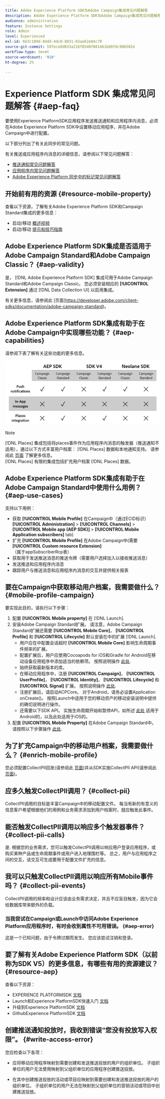 ```yaml
---
title: Adobe Experience Platform SDK与Adobe Campaign集成常见问题解答
description: Adobe Experience Platform SDK与Adobe Campaign集成常见问题解答
audience: administration
feature: Instance Settings
role: Admin
level: Experienced
exl-id: 6b3c189d-8ddd-4dc0-8831-65ae62e04c70
source-git-commit: 597ece8d833a216f0540f801461b08fdc9865024
workflow-type: tm+mt
source-wordcount: '910'
ht-degree: 2%

---
```


# Experience Platform SDK 集成常见问题解答 {#aep-faq}

要使用Experience PlatformSDK应用程序发送推送通知和应用程序内消息，必须在Adobe Experience Platform SDK中设置移动应用程序，并在Adobe Campaign中进行配置。

以下部分列出了有关此同步的常见问题。

有关推送或应用程序内消息的详细信息，请参阅以下常见问题解答：

* [推送通知常见问题解答](../../channels/using/about-push-notifications.md#push-faq)
* [应用程序内常见问题解答](../../channels/using/in-app-faq.md)
* [Adobe Experience Platform 同步中的标记常见问题解答](../../administration/using/syncwithlaunch-faq.md)

## 开始前有用的资源 {#resource-mobile-property}

查看以下资源，了解有关Adobe Experience Platform SDK和Campaign Standard集成的更多信息：

* 启动/移动 [概述视频](https://www.adobe.com/experience-platform/launch.html#acpl-mobile-video)
* 启动/移动 [提示和技巧指南](https://www.adobe.com/content/dam/dx/us/en/products/experience-platform/launch-tag-manager/pdfs/adobe-cloud-platform-launch-tips-and-tricks-sheet.pdf)

## Adobe Experience Platform SDK集成是否适用于Adobe Campaign Standard和Adobe Campaign Classic？ {#aep-validity}

是， [!DNL Adobe Experience Platform SDK] 集成可用于Adobe Campaign Standard和Adobe Campaign Classic。 您必须安装相应的 **[!UICONTROL Extension]** 通过 [!DNL Data Collection UI] 以启用集成。

有关更多信息，请参阅此 [页面]https://developer.adobe.com/client-sdks/documentation/adobe-campaign-standard)。

## Adobe Experience Platform SDK集成有助于在Adobe Campaign中实现哪些功能？ {#aep-capabilities}

请参阅下表了解有关这些功能的更多信息。

![](assets/faq.png)

>[!NOTE]
>
>[!DNL Places] 集成包括将places事件作为应用程序内消息的触发器（推送通知不适用），通过以下方式丰富用户档案： [!DNL Places] 数据和本地通知支持。 请参阅此 [页面](../../channels/using/preparing-and-sending-an-in-app-message.md) 了解更多信息。 <br>[!DNL Places] 有限的集成包括扩充用户档案 [!DNL Places] 数据。

## Adobe Experience Platform SDK集成有助于在Adobe Campaign Standard中使用什么用例？ {#aep-use-cases}

支持以下用例：

* 获取 **[!UICONTROL Mobile Profile]** 在Campaign中（通过ECID标识） **[!UICONTROL Administration]** > **[!UICONTROL Channels]** > **[!UICONTROL Mobile app (AEP SDK)]** > **[!UICONTROL Mobile Application subscribers]** tab)
* 扩充 **[!UICONTROL Mobile Profile]** 在Adobe Campaign中(需要 **[!UICONTROL Custom resource Extension]** （属于appSubscriberRcp表）
* 获取用于发送推送消息的推送令牌（需要用户选择加入以接收推送消息）
* 发送推送和应用程序内消息
* 跟踪用户与推送消息和应用程序内消息的交互并提供相关报表

## 要在Campaign中获取移动用户档案，我需要做什么？ {#mobile-profile-campaign}

要实现此目的，请执行以下步骤：

1. 配置 **[!UICONTROL Mobile property]** 在 [!DNL Launch].
1. 安装Adobe Campaign Standard扩展。 请注意，Adobe Campaign Standard扩展还需要 **[!UICONTROL Mobile Core]**， **[!UICONTROL Profile]** 和 **[!UICONTROL Lifecycle]** 默认安装在中的扩展 [!DNL Launch].
   * 用户应在中配置会话超时 **[!UICONTROL Mobile Core]** 影响生命周期事件频率的扩展。
   * 配置扩展后，用户应使用Cocoapods for iOS和Gradle for Android在移动设备应用程序中添加适当的依赖项。 按照说明操作 [此处](https://developer.adobe.com/client-sdks/documentation/adobe-campaign-standard).
   * 始终获取最新版本的库。
   * 在移动应用程序中，注册 **[!UICONTROL Campaign]**， **[!UICONTROL UserProfile]**， **[!UICONTROL Identity]**， **[!UICONTROL Lifecycle]** 和 **[!UICONTROL Signal]** 扩展。 按照说明操作 [此处](https://developer.adobe.com/client-sdks/documentation/adobe-campaign-standard/#register-the-campaign-standard-extension-with-mobile-core).
   * 注册扩展后，请启动ACPCore。 对于Android，请务必设置Application onCreate()。 按照Launch中适用于您的移动资产的移动安装说明中提供的确切说明进行操作。
   * 还需要以下SDK API。 实施生命周期开始和暂停API，如所述 [此处](https://developer.adobe.com/client-sdks/documentation/mobile-core/lifecycle/android) 适用于Android的，以及此处适用于iOS的。
1. 配置 **[!UICONTROL Mobile Property]** 在Adobe Campaign Standard中。 请按照以下步骤操作 [此处](../../administration/using/configuring-a-mobile-application.md#channel-specific-config).

## 为了扩充Campaign中的移动用户档案，我需要做什么？ {#enrich-mobile-profile}

您必须配置CollectPII回发(请参阅此 [页面](../../administration/using/configuring-rules-launch.md#pii-postback))并从SDK实施CollectPII API(请参阅此 [页面](https://developer.adobe.com/client-sdks/documentation/mobile-core/api-reference))。

## 应多久触发CollectPII调用？ {#collect-pii}

CollectPII调用的目标是丰富Campaign中的移动配置文件。 每当有新的有意义的信息客户希望根据他们的用例和业务需求添加到用户档案时，就应触发此事件。

## 能否触发CollectPII调用以响应多个触发器事件？ {#collect-pii-calls}

是. 根据您的业务需求，您可以触发CollectPII调用以响应用户登录应用程序，或购买某种产品或生命周期事件或用户进入地理围栏等。 总之，用户与应用程序之间的交互，该交互可生成要用于配置文件扩充的信息。

## 我可以只触发CollectPII调用以响应所有Mobile事件吗？ {#collect-pii-events}

CollectPII调用的频率和设计应该由业务需求决定，并且不应盲目触发，因为它会给数据库带来额外的负载。

### 当我尝试在Campaign或Launch中访问Adobe Experience Platform应用程序时，有时会收到属性不可用错误。 {#aep-error}

这是一个已知问题，由于令牌过期而发生。 您应该尝试注销和登录。

## 要了解有关Adobe Experience Platform SDK（以前称为SDK V5）的更多信息，有哪些有用的资源建议？{#resource-aep}

查看以下资源：

* EXPERIENCE PLATFORMSDK [文档](https://developer.adobe.com/client-sdks/documentation/)
* Launch和Experience PlatformSDK快速入门 [文档](https://developer.adobe.com/client-sdks/documentation/getting-started/create-a-mobile-property/)
* 升级到Experience PlatformSDK [文档](https://developer.adobe.com/client-sdks/documentation/upgrade-platform-sdks)
* GithubExperience PlatformSDK [文档](https://github.com/Adobe-Marketing-Cloud/acp-sdks/)

## 创建推送通知投放时，我收到错误“您没有投放写入权限”。 {#write-access-error}

您应检查以下各项：

* 应将移动应用程序映射到需要创建和发送推送投放的用户的组织单位。 子组织单位的用户无法使用映射到父组织单位的应用程序创建推送投放。

* 在其中创建推送投放的活动或项目应映射到需要创建和发送推送投放的用户的组织单位。 子组织单位的用户无法在映射到父组织单位的营销活动或项目中创建推送投放。
